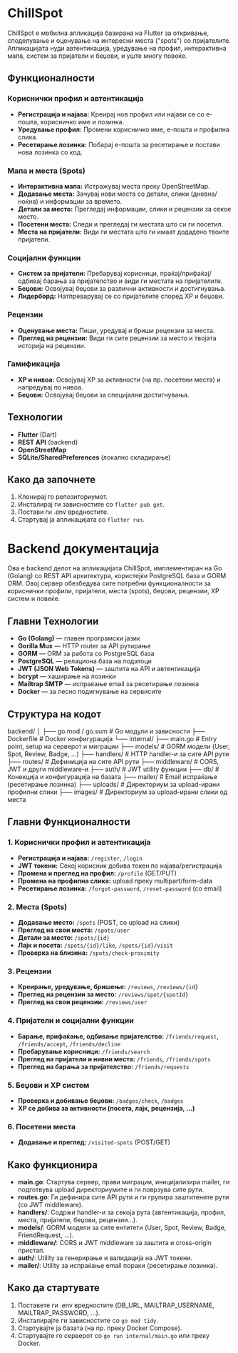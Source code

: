 # ChillSpot

ChillSpot е мобилна апликација базирана на Flutter за откривање, споделување и оценување на интересни места ("spots") со пријателите. Апликацијата нуди автентикација, уредување на профил, интерактивна мапа, систем за пријатели и беџови, и уште многу повеќе.

## Функционалности

### Кориснички профил и автентикација
- **Регистрација и најава:** Креирај нов профил или најави се со е-пошта, корисничко име и лозинка.
- **Уредување профил:** Промени корисничко име, е-пошта и профилна слика.
- **Ресетирање лозинка:** Побарај е-пошта за ресетирање и постави нова лозинка со код.

### Мапа и места (Spots)
- **Интерактивна мапа:** Истражувај места преку OpenStreetMap.
- **Додавање места:** Зачувај нови места со детали, слики (дневна/ноќна) и информации за времето.
- **Детали за место:** Прегледај информации, слики и рецензии за секое место.
- **Посетени места:** Следи и прегледај ги местата што си ги посетил.
- **Места на пријатели:** Види ги местата што ги имаат додадено твоите пријатели.

### Социјални функции
- **Систем за пријатели:** Пребарувај корисници, праќај/прифаќај/одбивај барања за пријателство и види ги местата на пријателите.
- **Беџови:** Освојувај беџови за различни активности и достигнувања.
- **Лидерборд:** Натпреварувај се со пријателите според XP и беџови.

### Рецензии
- **Оценување места:** Пиши, уредувај и бриши рецензии за места.
- **Преглед на рецензии:** Види ги сите рецензии за место и твојата историја на рецензии.

### Гамификација
- **XP и нивоа:** Освојувај XP за активности (на пр. посетени места) и напредувај по нивоа.
- **Беџови:** Освојувај беџови за специјални достигнувања.

## Технологии
- **Flutter** (Dart)
- **REST API** (backend)
- **OpenStreetMap**
- **SQLite/SharedPreferences** (локално складирање)

## Како да започнете
1. Клонирај го репозиториумот.
2. Инсталирај ги зависностите со `flutter pub get`.
3. Постави ги .env вредностите.
4. Стартувај ја апликацијата со `flutter run`.


# Backend документација

Ова е backend делот на апликацијата ChillSpot, имплементиран на Go (Golang) со REST API архитектура, користејќи PostgreSQL база и GORM ORM. Овој сервер обезбедува сите потребни функционалности за кориснички профили, пријатели, места (spots), беџови, рецензии, XP систем и повеќе.

## Главни Технологии

- **Go (Golang)** — главен програмски јазик
- **Gorilla Mux** — HTTP router за API рутирање
- **GORM** — ORM за работа со PostgreSQL база
- **PostgreSQL** — релациона база на податоци
- **JWT (JSON Web Tokens)** — заштита на API и автентикација
- **bcrypt** — хаширање на лозинки
- **Mailtrap SMTP** — испраќање email за ресетирање лозинка
- **Docker** — за лесно подигнување на сервисите

## Структура на кодот

backend/
│
├── go.mod / go.sum         # Go модули и зависности
├── Dockerfile              # Docker конфигурација
└── internal/
    ├── main.go             # Entry point, setup на серверот и миграции
    ├── models/             # GORM модели (User, Spot, Review, Badge, ...)
    ├── handlers/           # HTTP handler-и за сите API рути
    ├── routes/             # Дефиниција на сите API рути
    ├── middleware/         # CORS, JWT и други middleware-и
    ├── auth/               # JWT utility функции
    ├── db/                 # Конекција и конфигурација на базата
    ├── mailer/             # Email испраќање (ресетирање лозинка)
    ├── uploads/            # Директориум за upload-ирани профилни слики
    ├── images/             # Директориум за upload-ирани слики од места


## Главни Функционалности

### 1. Кориснички профил и автентикација
- **Регистрација и најава:** `/register`, `/login`
- **JWT токени:** Секој корисник добива токен по најава/регистрација
- **Промена и преглед на профил:** `/profile` (GET/PUT)
- **Промена на профилна слика:** upload преку multipart/form-data
- **Ресетирање лозинка:** `/forgot-password`, `/reset-password` (со email)

### 2. Места (Spots)
- **Додавање место:** `/spots` (POST, со upload на слики)
- **Преглед на свои места:** `/spots/user`
- **Детали за место:** `/spots/{id}`
- **Лајк и посета:** `/spots/{id}/like`, `/spots/{id}/visit`
- **Проверка на близина:** `/spots/check-proximity`

### 3. Рецензии
- **Креирање, уредување, бришење:** `/reviews`, `/reviews/{id}`
- **Преглед на рецензии за место:** `/reviews/spot/{spotId}`
- **Преглед на свои рецензии:** `/reviews/user`

### 4. Пријатели и социјални функции
- **Барање, прифаќање, одбивање пријателство:** `/friends/request`, `/friends/accept`, `/friends/decline`
- **Пребарување корисници:** `/friends/search`
- **Преглед на пријатели и нивни места:** `/friends`, `/friends/spots`
- **Преглед на барања за пријателство:** `/friends/requests`

### 5. Беџови и XP систем
- **Проверка и добивање беџови:** `/badges/check`, `/badges`
- **XP се добива за активности (посета, лајк, рецензија, ...)**

### 6. Посетени места
- **Додавање и преглед:** `/visited-spots` (POST/GET)

## Како функционира

- **main.go**: Стартува сервер, прави миграции, иницијализира mailer, ги подготвува upload директориумите и ги поврзува сите рути.
- **routes.go**: Ги дефинира сите API рути и ги групира заштитените рути (со JWT middleware).
- **handlers/**: Содржи handler-и за секоја рута (автентикација, профил, места, пријатели, беџови, рецензии...).
- **models/**: GORM модели за сите ентитети (User, Spot, Review, Badge, FriendRequest, ...).
- **middleware/**: CORS и JWT middleware за заштита и cross-origin пристап.
- **auth/**: Utility за генерирање и валидација на JWT токени.
- **mailer/**: Utility за испраќање email пораки (ресетирање лозинка).

## Како да стартувате

1. Поставете ги .env вредностите (DB_URL, MAILTRAP_USERNAME, MAILTRAP_PASSWORD, ...).
2. Инсталирајте ги зависностите со `go mod tidy`.
3. Стартувајте ја базата (на пр. преку Docker Compose).
4. Стартувајте го серверот со `go run internal/main.go` или преку Docker.


